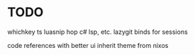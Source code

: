 # TODO

whichkey
ts
luasnip
hop
c# lsp, etc.
lazygit
binds for sessions

code references with better ui
inherit theme from nixos
